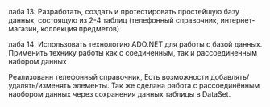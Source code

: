 лаба 13: Разработать, создать и протестировать
простейшую базу данных, состоящую из
2-4 таблиц (телефонный справочник, интернет-магазин, коллекция предметов)

лаба 14: Использовать технологию ADO.NET для
работы с базой данных. Применить технику работы как с соединенным, так и
рассоединенным набором данных

Реализованн телефонный справочник, Есть возможности добавлять/удалять/изменять элементы. Так же сделана работа с рассоединённым наобором данных через сохранения данных таблицы в DataSet.
